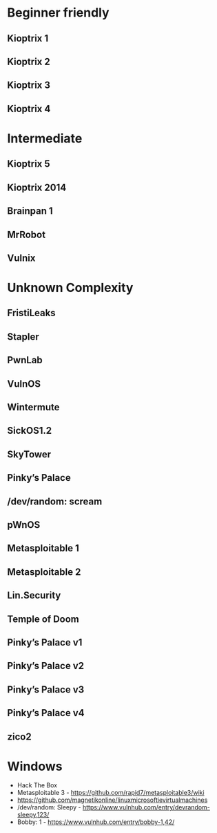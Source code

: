 # Beginner friendly
## Kioptrix 1
## Kioptrix 2
## Kioptrix 3
## Kioptrix 4

# Intermediate
## Kioptrix 5
## Kioptrix 2014
## Brainpan 1
## MrRobot
## Vulnix

# Unknown Complexity
## FristiLeaks
## Stapler
## PwnLab
## VulnOS
## Wintermute
## SickOS1.2
## SkyTower
## Pinky’s Palace
## /dev/random: scream
## pWnOS
## Metasploitable 1
## Metasploitable 2
## Lin.Security
## Temple of Doom

## Pinky’s Palace v1
## Pinky’s Palace v2
## Pinky’s Palace v3
## Pinky’s Palace v4
## zico2

# Windows
- Hack The Box
- Metasploitable 3 - https://github.com/rapid7/metasploitable3/wiki
- https://github.com/magnetikonline/linuxmicrosoftievirtualmachines
- /dev/random: Sleepy - https://www.vulnhub.com/entry/devrandom-sleepy,123/
- Bobby: 1 - https://www.vulnhub.com/entry/bobby-1,42/
